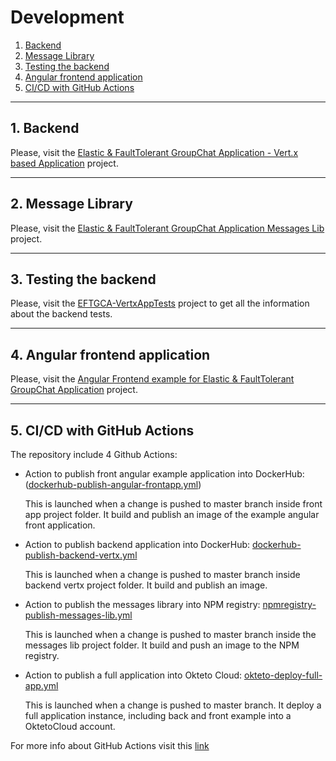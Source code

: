 # Development



1. [Backend](#backend)
2. [Message Library](#messagelib)
3. [Testing the backend](#testing)
4. [Angular frontend application](#front)
5. [CI/CD with GitHub Actions](#actions)



---

<a name="backend"></a>

## 1. Backend

Please, visit the [Elastic & FaultTolerant GroupChat Application - Vert.x based Application](../EFTGCA-VertxBackend/README.md) project.



---

<a name="messagelib"></a>

## 2. Message Library

Please, visit the [Elastic & FaultTolerant GroupChat Application Messages Lib](../EFTGCA-MessagesLib/README.md) project.



---

<a name="testing"></a>

## 3. Testing the backend

Please, visit the [EFTGCA-VertxAppTests](https://github.com/MasterCloudApps-Projects/ElasticFaultTolerant-GroupChat/tree/master/EFTGCA-VertxAppTests) project to get all the information about the backend tests.



---

<a name="front"></a>

## 4. Angular frontend application

Please, visit the [Angular Frontend example for Elastic & FaultTolerant GroupChat Application](../EFTGCA-Front/README.md) project.



---

<a name="actions"></a>

## 5. CI/CD with GitHub Actions

The repository include 4 Github Actions:

- Action to publish front angular example application into DockerHub: ([dockerhub-publish-angular-frontapp.yml](https://github.com/MasterCloudApps-Projects/ElasticFaultTolerant-GroupChat/blob/master/.github/workflows/dockerhub-publish-angular-frontapp.yml))

  This is launched when a change is pushed to master branch inside front app project folder. It build and publish an image of the example angular front application.

  

- Action to publish backend application into DockerHub:   [dockerhub-publish-backend-vertx.yml](https://github.com/MasterCloudApps-Projects/ElasticFaultTolerant-GroupChat/blob/master/.github/workflows/dockerhub-publish-backend-vertx.yml)

  This is launched when a change is pushed to master branch inside backend vertx project folder. It build and publish an image.

  

- Action to publish the messages library into NPM registry:  [npmregistry-publish-messages-lib.yml](https://github.com/MasterCloudApps-Projects/ElasticFaultTolerant-GroupChat/blob/master/.github/workflows/npmregistry-publish-messages-lib.yml)

  This is launched when a change is pushed to master branch inside the messages lib project folder. It build and push an image to the NPM registry.

  

- Action to publish a full application into Okteto Cloud: [okteto-deploy-full-app.yml](https://github.com/MasterCloudApps-Projects/ElasticFaultTolerant-GroupChat/blob/master/.github/workflows/okteto-deploy-full-app.yml)

  This is launched when a change is pushed to master branch. It deploy a full application instance, including back and front example into a OktetoCloud account.



For more info about GitHub Actions visit this [link](https://docs.github.com/es/free-pro-team@latest/actions)

